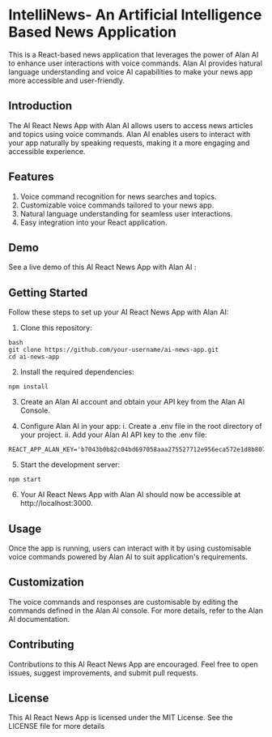 # IntelliNews- An Artificial Intelligence Based News Application 

This is a React-based news application that leverages the power of Alan AI to enhance user interactions with voice commands. Alan AI provides natural language understanding and voice AI capabilities to make your news app more accessible and user-friendly.

## Introduction

The AI React News App with Alan AI allows users to access news articles and topics using voice commands. Alan AI enables users to interact with your app naturally by speaking requests, making it a more engaging and accessible experience.

## Features

1. Voice command recognition for news searches and topics.
2. Customizable voice commands tailored to your news app.
3. Natural language understanding for seamless user interactions.
4. Easy integration into your React application.

## Demo

See a live demo of this AI React News App with Alan AI :

## Getting Started

Follow these steps to set up your AI React News App with Alan AI:

1. Clone this repository:
```
bash
git clone https://github.com/your-username/ai-news-app.git
cd ai-news-app
```

2. Install the required dependencies:
```
npm install
```

3. Create an Alan AI account and obtain your API key from the Alan AI Console.
   
4. Configure Alan AI in your app:
i. Create a .env file in the root directory of your project.
ii. Add your Alan AI API key to the .env file:
```
REACT_APP_ALAN_KEY='b7043b0b82c04bd697058aaa275527712e956eca572e1d8b807a3e2338fdd0dc/stage'
```

5. Start the development server:
```
npm start
```

6. Your AI React News App with Alan AI should now be accessible at http://localhost:3000.

## Usage

Once the app is running, users can interact with it by using customisable voice commands powered by Alan AI to suit application's requirements.

## Customization

 The voice commands and responses are customisable by editing the commands defined in the Alan AI console. For more details, refer to the Alan AI documentation.

## Contributing

Contributions to this AI React News App are encouraged. Feel free to open issues, suggest improvements, and submit pull requests.

## License

This AI React News App is licensed under the MIT License. See the LICENSE file for more details
